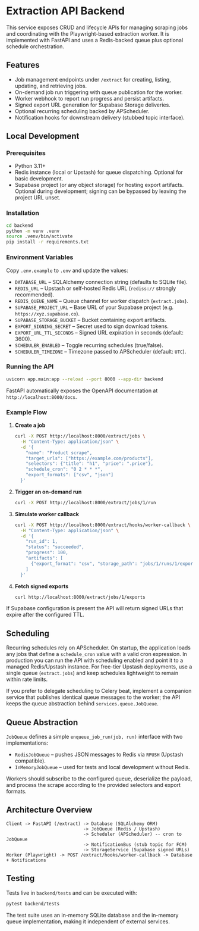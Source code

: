 # Extraction API Backend

This service exposes CRUD and lifecycle APIs for managing scraping jobs and coordinating with the Playwright-based extraction worker. It is implemented with FastAPI and uses a Redis-backed queue plus optional schedule orchestration.

## Features

- Job management endpoints under `/extract` for creating, listing, updating, and retrieving jobs.
- On-demand job run triggering with queue publication for the worker.
- Worker webhook to report run progress and persist artifacts.
- Signed export URL generation for Supabase Storage deliveries.
- Optional recurring scheduling backed by APScheduler.
- Notification hooks for downstream delivery (stubbed topic interface).

## Local Development

### Prerequisites

- Python 3.11+
- Redis instance (local or Upstash) for queue dispatching. Optional for basic development.
- Supabase project (or any object storage) for hosting export artifacts. Optional during development; signing can be bypassed by leaving the project URL unset.

### Installation

```bash
cd backend
python -m venv .venv
source .venv/bin/activate
pip install -r requirements.txt
```

### Environment Variables

Copy `.env.example` to `.env` and update the values:

- `DATABASE_URL` – SQLAlchemy connection string (defaults to SQLite file).
- `REDIS_URL` – Upstash or self-hosted Redis URL (`rediss://` strongly recommended).
- `REDIS_QUEUE_NAME` – Queue channel for worker dispatch (`extract.jobs`).
- `SUPABASE_PROJECT_URL` – Base URL of your Supabase project (e.g. `https://xyz.supabase.co`).
- `SUPABASE_STORAGE_BUCKET` – Bucket containing export artifacts.
- `EXPORT_SIGNING_SECRET` – Secret used to sign download tokens.
- `EXPORT_URL_TTL_SECONDS` – Signed URL expiration in seconds (default: 3600).
- `SCHEDULER_ENABLED` – Toggle recurring schedules (true/false).
- `SCHEDULER_TIMEZONE` – Timezone passed to APScheduler (default: `UTC`).

### Running the API

```bash
uvicorn app.main:app --reload --port 8000 --app-dir backend
```

FastAPI automatically exposes the OpenAPI documentation at `http://localhost:8000/docs`.

### Example Flow

1. **Create a job**
   ```bash
   curl -X POST http://localhost:8000/extract/jobs \
     -H "Content-Type: application/json" \
     -d '{
       "name": "Product scrape",
       "target_urls": ["https://example.com/products"],
       "selectors": {"title": "h1", "price": ".price"},
       "schedule_cron": "0 2 * * *",
       "export_formats": ["csv", "json"]
     }'
   ```

2. **Trigger an on-demand run**
   ```bash
   curl -X POST http://localhost:8000/extract/jobs/1/run
   ```

3. **Simulate worker callback**
   ```bash
   curl -X POST http://localhost:8000/extract/hooks/worker-callback \
     -H "Content-Type: application/json" \
     -d '{
       "run_id": 1,
       "status": "succeeded",
       "progress": 100,
       "artifacts": [
         {"export_format": "csv", "storage_path": "jobs/1/runs/1/export.csv"}
       ]
     }'
   ```

4. **Fetch signed exports**
   ```bash
   curl http://localhost:8000/extract/jobs/1/exports
   ```

If Supabase configuration is present the API will return signed URLs that expire after the configured TTL.

## Scheduling

Recurring schedules rely on APScheduler. On startup, the application loads any jobs that define a `schedule_cron` value with a valid cron expression. In production you can run the API with scheduling enabled and point it to a managed Redis/Upstash instance. For free-tier Upstash deployments, use a single queue (`extract.jobs`) and keep schedules lightweight to remain within rate limits.

If you prefer to delegate scheduling to Celery beat, implement a companion service that publishes identical queue messages to the worker; the API keeps the queue abstraction behind `services.queue.JobQueue`.

## Queue Abstraction

`JobQueue` defines a simple `enqueue_job_run(job, run)` interface with two implementations:

- `RedisJobQueue` – pushes JSON messages to Redis via `RPUSH` (Upstash compatible).
- `InMemoryJobQueue` – used for tests and local development without Redis.

Workers should subscribe to the configured queue, deserialize the payload, and process the scrape according to the provided selectors and export formats.

## Architecture Overview

```
Client -> FastAPI (/extract) -> Database (SQLAlchemy ORM)
                             -> JobQueue (Redis / Upstash)
                             -> Scheduler (APScheduler) -- cron to JobQueue
                             -> NotificationBus (stub topic for FCM)
                             -> StorageService (Supabase signed URLs)
Worker (Playwright) -> POST /extract/hooks/worker-callback -> Database + Notifications
```

## Testing

Tests live in `backend/tests` and can be executed with:

```bash
pytest backend/tests
```

The test suite uses an in-memory SQLite database and the in-memory queue implementation, making it independent of external services.
